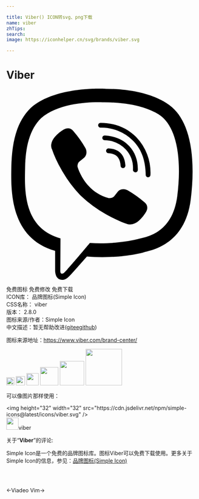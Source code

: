 ```yaml
---

title: Viber() ICON转svg、png下载
name: viber
zhTips: 
search: 
image: https://iconhelper.cn/svg/brands/viber.svg

---
```


# Viber  <small style="font-size: 60%;font-weight: 100"></small>

<div id="svg" class="svg-wrap">
<svg role="img" viewBox="0 0 24 24" xmlns="http://www.w3.org/2000/svg"><title>Viber icon</title><path d="M11.398.002C9.473.028 5.331.344 3.014 2.467 1.294 4.177.693 6.698.623 9.82c-.06 3.11-.13 8.95 5.5 10.541v2.42s-.038.97.602 1.17c.79.25 1.24-.499 1.99-1.299l1.4-1.58c3.85.32 6.8-.419 7.14-.529.78-.25 5.181-.811 5.901-6.652.74-6.031-.36-9.831-2.34-11.551l-.01-.002c-.6-.55-3-2.3-8.37-2.32 0 0-.396-.025-1.038-.016zm.067 1.697c.545-.003.88.02.88.02 4.54.01 6.711 1.38 7.221 1.84 1.67 1.429 2.528 4.856 1.9 9.892-.6 4.88-4.17 5.19-4.83 5.4-.28.09-2.88.73-6.152.52 0 0-2.439 2.941-3.199 3.701-.12.13-.26.17-.35.15-.13-.03-.17-.19-.16-.41l.02-4.019c-4.771-1.32-4.491-6.302-4.441-8.902.06-2.6.55-4.732 2-6.172 1.957-1.77 5.475-2.01 7.11-2.02zm.36 2.6a.299.299 0 0 0-.3.299.3.3 0 0 0 .3.3 5.631 5.631 0 0 1 4.03 1.59c1.09 1.06 1.621 2.48 1.641 4.34a.3.3 0 0 0 .3.3v-.009a.3.3 0 0 0 .3-.3 6.451 6.451 0 0 0-1.81-4.76c-1.19-1.16-2.692-1.76-4.462-1.76zm-3.954.69a.955.955 0 0 0-.615.12h-.012c-.41.24-.788.54-1.148.94-.27.32-.421.639-.461.949a1.24 1.24 0 0 0 .05.541l.02.01a13.722 13.722 0 0 0 1.2 2.6 15.383 15.383 0 0 0 2.32 3.171l.03.04.04.03.03.03.03.03a15.603 15.603 0 0 0 3.18 2.33c1.32.72 2.122 1.06 2.602 1.2v.01c.14.04.268.06.398.06a1.84 1.84 0 0 0 1.102-.472c.39-.35.7-.738.93-1.148v-.01c.23-.43.15-.841-.18-1.121a13.632 13.632 0 0 0-2.15-1.54c-.51-.28-1.03-.11-1.24.17l-.45.569c-.23.28-.65.24-.65.24l-.012.01c-3.12-.8-3.95-3.959-3.95-3.959s-.04-.43.25-.65l.56-.45c.27-.22.46-.74.17-1.25a13.522 13.522 0 0 0-1.54-2.15.843.843 0 0 0-.504-.3zm4.473.89a.3.3 0 0 0 .002.6 3.78 3.78 0 0 1 2.65 1.15 3.5 3.5 0 0 1 .9 2.57.3.3 0 0 0 .3.299l.01.012a.3.3 0 0 0 .3-.301c.03-1.19-.34-2.19-1.07-2.99-.73-.8-1.75-1.25-3.05-1.34a.3.3 0 0 0-.042 0zm.49 1.619a.305.305 0 0 0-.018.611c.99.05 1.47.55 1.53 1.58a.3.3 0 0 0 .3.29h.01a.3.3 0 0 0 .29-.32c-.07-1.34-.8-2.091-2.1-2.161a.305.305 0 0 0-.012 0z"/></svg>
</div>
<detail full-name='viber'></detail>

<div class="detail-page">
<p>
<span><span class="badge-success badge">免费图标</span> <span class="badge-success badge">免费修改</span>  <span class="badge-success badge">免费下载</span> </span>
<br/>
<span>
ICON库：
<span class="badge-secondary badge">品牌图标(Simple Icon)</span> 
</span>
<br/>
<span>
CSS名称：
<span class="badge-secondary badge">viber</span> 
</span>

<br/>
<span>
版本：
<span class="badge-secondary badge">2.8.0</span> 
</span>
<br/>
<span>图标来源/作者：<span class="badge-light badge">Simple Icon</span></span> 
<br/>
<span class="zh-detail">中文描述：暂无<span class="help-link"><span>帮助改进</span>(<a href="https://gitee.com/liuwave/icon-helper/edit/master/json/brands/viber.json" target="_blank" rel="noopener noreferrer">gitee</a><a href="https://github.com/liuwave/icon-helper/edit/master/json/brands/viber.json" target="_blank" rel="noopener noreferrer">github</a></span>)</span><br/>
</p>
</div><div class="description description alert alert-light"><p>图标来源地址：<a href="https://www.viber.com/brand-center/" target="_blank" rel="noopener noreferrer">https://www.viber.com/brand-center/</a></p></div>
<div class="alert alert-dark">
<img height="21" width="21" src="https://cdn.jsdelivr.net/npm/simple-icons@latest/icons/viber.svg" />
<img height="24" width="24" src="https://cdn.jsdelivr.net/npm/simple-icons@latest/icons/viber.svg" />
<img height="32" width="32" src="https://cdn.jsdelivr.net/npm/simple-icons@latest/icons/viber.svg" />
<img height="48" width="48" src="https://cdn.jsdelivr.net/npm/simple-icons@latest/icons/viber.svg" />
<img height="64" width="64" src="https://cdn.jsdelivr.net/npm/simple-icons@latest/icons/viber.svg" />
<img height="96" width="96" src="https://cdn.jsdelivr.net/npm/simple-icons@latest/icons/viber.svg" />

</div>
<div>
  <p>可以像图片那样使用：    
  </p>
  <div class="alert alert-primary" style="font-size: 14px">
    &lt;img height="32" width="32" src="https://cdn.jsdelivr.net/npm/simple-icons@latest/icons/viber.svg" /&gt;
    <copy-btn content='<img height="32" width="32" src="https://cdn.jsdelivr.net/npm/simple-icons@latest/icons/viber.svg" />'></copy-btn>
  </div>
  <div class="alert alert-secondary">
    <img height="32" width="32" src="https://cdn.jsdelivr.net/npm/simple-icons@latest/icons/viber.svg" />viber
    <copy-btn content="viber" btn-title="复制图标名称"></copy-btn>
  </div>
</div>
<div class="icon-detail__container">
<p>关于“<b>Viber</b>”的评论:</p>
</div>
<Vssue title="关于“Viber”的评论" />
<div><p>Simple Icon是一个免费的品牌图标库。图标Viber可以免费下载使用。更多关于  Simple Icon的信息，参见：<a target="_blank" href="https://iconhelper.cn/brands.html">品牌图标(Simple Icon)</a>
</p></div>


<div style="padding:2rem 0 " class="page-nav"><p class="inner"><span class="prev">←<router-link to="/icon/viadeo.html">Viadeo</router-link></span> <span class="next"><router-link to="/icon/vim.html">Vim</router-link>→</span></p></div>
